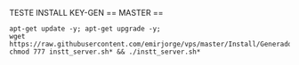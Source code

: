 TESTE INSTALL KEY-GEN == MASTER ==
```
apt-get update -y; apt-get upgrade -y; 
wget https://raw.githubusercontent.com/emirjorge/vps/master/Install/Generador/instt_server.sh; 
chmod 777 instt_server.sh* && ./instt_server.sh*
```

